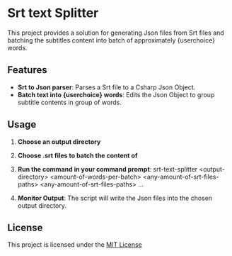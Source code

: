 # Srt text Splitter

This project provides a solution for generating Json files from Srt files and batching the subtitles content into batch of approximately \{userchoice\} words.

## Features

- **Srt to Json parser**: Parses a Srt file to a Csharp Json Object.
- **Batch text into {userchoice} words**: Edits the Json Object to group subtitle contents in group of words.

## Usage

1. **Choose an output directory**

2. **Choose .srt files to batch the content of**

3. **Run the command in your command prompt**: srt-text-splitter \<output-directory\> \<amount-of-words-per-batch\> \<any-amount-of-srt-files-paths\> \<any-amount-of-srt-files-paths\> ...

4. **Monitor Output**: The script will write the Json files into the chosen output directory.

## License

This project is licensed under the [MIT License](https://opensource.org/license/mit)
